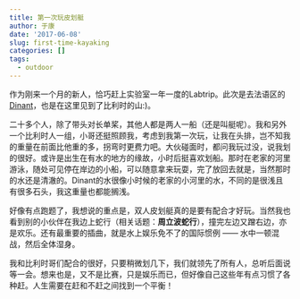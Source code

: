```yaml
---
title: 第一次玩皮划艇
author: 于康
date: '2017-06-08'
slug: first-time-kayaking
categories: []
tags:
  - outdoor
---
```


作为刚来一个月的新人，恰巧赶上实验室一年一度的Labtrip。此次是去法语区的[Dinant](https://en.wikipedia.org/wiki/Dinant)，也是在这里见到了比利时的山:)。

二十多个人，除了带头对长单桨，其他人都是两人一船（还是叫艇呢）。我和另外一个比利时人一组，小哥还挺照顾我，考虑到我第一次玩，让我在头排，岂不知我的重量在前面比他重的多，拐弯时更费力吧。大伙碰面时，都问我玩过没，说我划的很好。或许是出生在有水的地方的缘故，小时后挺喜欢划船。那时在老家的河里游泳，随处可见停在岸边的小船，可以随意拿来玩耍，完了放回去就是，当然那时的水还是清澈的。Dinant的水很像小时候的老家的小河里的水，不同的是很浅且有很多石头，我这重量也都能搁浅。

好像有点跑题了，我想说的重点是，双人皮划艇真的是要有配合才好玩。当然我也看到别的小伙伴在我边上蛇行（相关话题：**周立波蛇行**），撞完左边又蹭右边，亦是欢乐。还有最重要的插曲，就是水上娱乐免不了的国际惯例 —— 水中一顿混战，然后全体湿身。

我和比利时哥们配合的很好，只要稍微划几下，我们就领先了所有人，总听后面说等一会。想来也是，又不是比赛，只是娱乐而已，但好像自己这些年有点习惯了各种赶。人生需要在赶和不赶之间找到一个平衡！
